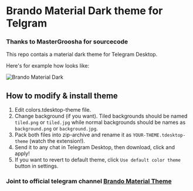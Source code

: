 # Brando Material Dark theme for Telgram
### Thanks to MasterGroosha for sourcecode

This repo contais a material dark theme for Telegram Desktop.

Here's for example how looks like:

![Brando Material Dark](http://imgur.com/a/rbGol)

## How to modify & install theme

1) Edit colors.tdesktop-theme file.  
2) Change background (if you want). Tiled backgrounds should be named `tiled.png` or `tiled.jpg` while normal backgrounds should be names as `background.png` or `background.jpg`.  
3) Pack both files into zip-archive and rename it as `YOUR-THEME.tdesktop-theme` (watch the extension!).  
4) Send it to any chat in Telegram Desktop, then download, click and apply!  
5) If you want to revert to default theme, click `Use default color theme` button in settings.  

### Joint to official telegram channel [Brando Material Theme](https://t.me/BrandoTheme)

